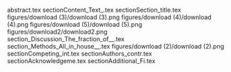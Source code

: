 abstract.tex
sectionContent_Text_.tex
sectionSection_title.tex
figures/download (3)/download (3).png
figures/download (4)/download (4).png
figures/download (5)/download (5).png
figures/download2/download2.png
section_Discussion_The_fraction_of__.tex
section_Methods_All_in_house__.tex
figures/download (2)/download (2).png
sectionCompeting_int.tex
sectionAuthors_contr.tex
sectionAcknowledgeme.tex
sectionAdditional_Fi.tex

